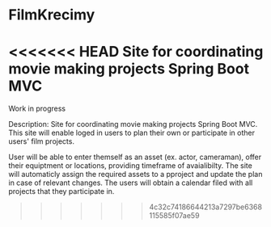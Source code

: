 # FilmKrecimy
<<<<<<< HEAD
Site for coordinating movie making projects Spring Boot MVC
=======

Work in progress

Description:
Site for coordinating movie making projects Spring Boot MVC.
This site will enable loged in users to plan their own or participate in other users' film projects.

User will be able to enter themself as an asset (ex. actor, cameraman), offer their equiptment or locations, 
providing timeframe of avaialibilty. The site will automaticly assign the required assets to a pproject
and update the plan in case of relevant changes.
The users will obtain a calendar filed with all projects that they participate in.

>>>>>>> 4c32c74186644213a7297be6368115585f07ae59
